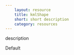```yaml
---
    layout: resource
    title: kmlShape
    short: short description
    category: resources
---
```


description

Default

